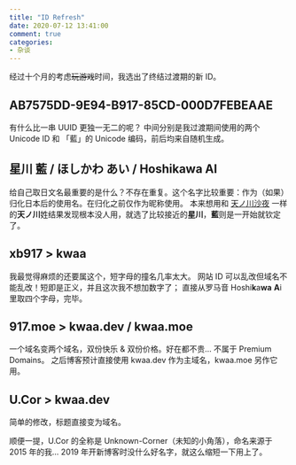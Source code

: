 ```yaml
---
title: "ID Refresh"
date: 2020-07-12 13:41:00
comment: true
categories:
- 杂谈
---
```


经过十个月的考虑~~玩游戏~~时间，我选出了终结过渡期的新 ID。

<!-- more -->

## AB7575DD-9E94-B917-85CD-000D7FEBEAAE

有什么比一串 UUID 更独一无二的呢？
中间分别是我过渡期间使用的两个 Unicode ID 和 「藍」的 Unicode 编码，前后均来自随机生成。

## 星川 藍 / ほしかわ あい / Hoshikawa AI

给自己取日文名最重要的是什么？不存在重复。这个名字比较重要：作为（如果）归化日本后的使用名。在归化之前仅作为昵称使用。
本来想用和 [天ノ川沙夜](https://vndb.org/c35176) 一样的**天ノ川**姓结果发现根本没人用，就选了比较接近的**星川**，**藍**则是一开始就钦定了。

## xb917 > kwaa

我最觉得麻烦的还要属这个，短字母的撞名几率太大。
网站 ID 可以乱改但域名不能乱改！短即是正义，并且这次我不想加数字了；
直接从罗马音 Hoshi**k**a**wa** **A**i 里取四个字母，完毕。

## 917.moe > kwaa.dev / kwaa.moe

一个域名变两个域名，双份快乐 & 双份价格。好在都不贵... 不属于 Premium Domains。
之后博客预计直接使用 kwaa.dev 作为主域名，kwaa.moe 另作它用。

## U.Cor > kwaa.dev

简单的修改，标题直接变为域名。

顺便一提，U.Cor 的全称是 Unknown-Corner（未知的小角落），命名来源于 2015 年的我... 2019 年开新博客时没什么好名字，就这么缩短一下用上了。
